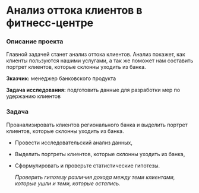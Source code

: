 # Анализ оттока клиентов в фитнесс-центре

### Описание проекта 

Главной задачей станет анализ оттока клиентов. Анализ покажет, как клиенты пользуются нашими услугами, а так же поможет нам составить портрет клиентов, которые склонны уходить из банка.

**Зказчик:** менеджер банковского продукта 

**Задача исследования:** подготовить данные для разработки мер по удержанию клиентов

### Задача 

Проанализировать клиентов регионального банка и выделить портрет клиентов, которые склонны уходить из банка.

- Провести исследовательский анализ данных,
- Выделить портреты клиентов, которые склонны уходить из банка,
- Сформулировать и проверьте статистические гипотезы.
    
    *Проверить гипотезу различия дохода между теми клиентами, которые ушли и теми, которые остались.*
